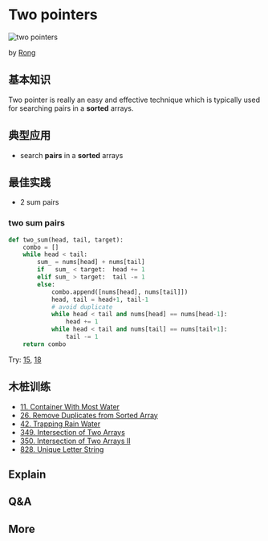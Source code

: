 # Two pointers

![two pointers](https://jojozhuang.github.io/public/notes/algorithm-two-pointers/two_pointers.png)

by [Rong](https://jojozhuang.github.io/note/dsa/algorithm-two-pointers/)

## 基本知识

Two pointer is really an easy and effective technique which is typically used for searching pairs in a **sorted** arrays.

## 典型应用

- search **pairs** in a **sorted** arrays

## 最佳实践

- 2 sum pairs 

### two sum pairs

``` python
def two_sum(head, tail, target):
    combo = []
    while head < tail:
        sum_ = nums[head] + nums[tail]
        if   sum_ < target:  head += 1
        elif sum_ > target:  tail -= 1
        else:
            combo.append([nums[head], nums[tail]])
            head, tail = head+1, tail-1
            # avoid duplicate 
            while head < tail and nums[head] == nums[head-1]:
                head += 1
            while head < tail and nums[tail] == nums[tail+1]:
                tail -= 1
    return combo
```

Try: [15](https://leetcode.com/problems/3sum/), [18](https://leetcode.com/problems/4sum/)

## 木桩训练

- [11. Container With Most Water](https://leetcode.com/problems/container-with-most-water/)
- [26. Remove Duplicates from Sorted Array](https://leetcode.com/problems/remove-duplicates-from-sorted-array/)
- [42. Trapping Rain Water](https://leetcode.com/problems/trapping-rain-water/)
- [349. Intersection of Two Arrays](https://leetcode.com/problems/intersection-of-two-arrays/)
- [350. Intersection of Two Arrays II](https://leetcode.com/problems/intersection-of-two-arrays-ii/)
- [828. Unique Letter String](https://leetcode.com/problems/unique-letter-string/)

## Explain 

## Q&A

## More 